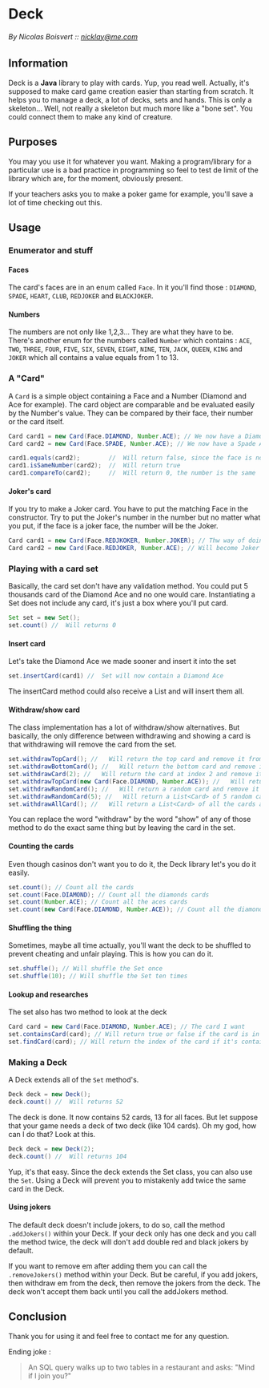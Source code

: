 # Deck
###### By Nicolas Boisvert :: nicklay@me.com

## Information
Deck is a **Java** library to play with cards. Yup, you read well. Actually, it's supposed to make card game creation easier than starting from scratch. It helps you to manage a deck, a lot of decks, sets and hands. This is only a skeleton... Well, not really a skeleton but much more like a "bone set". You could connect them to make any kind of creature.

## Purposes
You may you use it for whatever you want. Making a program/library for a particular use is a bad practice in programming so feel to test de limit of the library which are, for the moment, obviously present.

If your teachers asks you to make a poker game for example, you'll save a lot of time checking out this.

## Usage
### Enumerator and stuff
#### Faces
The card's faces are in an enum called ```Face```. In it you'll find those : ```DIAMOND```, ```SPADE```, ```HEART```, ```CLUB```, ```REDJOKER``` and ```BLACKJOKER```.

#### Numbers
The numbers are not only like 1,2,3... They are what they have to be. There's another enum for the numbers called ```Number``` which contains : ```ACE```, ```TWO```, ```THREE```, ```FOUR```, ```FIVE```, ```SIX```, ```SEVEN```, ```EIGHT```, ```NINE```, ```TEN```, ```JACK```, ```QUEEN```, ```KING``` and  ```JOKER``` which all contains a value equals from 1 to 13.

### A "Card"
A ```Card``` is a simple object containing a Face and a Number (Diamond and Ace for example). The card object are comparable and be evaluated easily by the Number's value. They can be compared by their face, their number or the card itself.
```java
Card card1 = new Card(Face.DIAMOND, Number.ACE); // We now have a Diamond Ace
Card card2 = new Card(Face.SPADE, Number.ACE); // We now have a Spade Ace

card1.equals(card2);        //  Will return false, since the face is not the same
card1.isSameNumber(card2);  //  Will return true
card1.compareTo(card2);     //  Will return 0, the number is the same
```

#### Joker's card
If you try to make a Joker card. You have to put the matching Face in the constructor. Try to put the Joker's number  in the number but no matter what you put, if the face is a joker face, the number will be the Joker.
```java
Card card1 = new Card(Face.REDJKOKER, Number.JOKER); // Thw way of doing it
Card card2 = new Card(Face.REDJOKER, Number.ACE); // Will become Joker anyway but it's not the best way of doing it
```

### Playing with a card set
Basically, the card set don't have any validation method. You could put 5 thousands card of the Diamond Ace and no one would care. Instantiating a Set does not include any card, it's just a box where you'll put card.
```java
Set set = new Set();
set.count() //  Will returns 0
```

#### Insert card
Let's take the Diamond Ace we made sooner and insert it into the set
```java
set.insertCard(card1) //  Set will now contain a Diamond Ace
```
The insertCard method could also receive a List<Card> and will insert them all.

#### Withdraw/show card
The class implementation has a lot of withdraw/show alternatives. But basically, the only difference between withdrawing and showing a card is that withdrawing will remove the card from the set.
```java
set.withdrawTopCard(); //   Will return the top card and remove it from the set
set.withdrawBottomCard(); //   Will return the bottom card and remove it from the set
set.withdrawCard(2); //   Will return the card at index 2 and remove it from the set
set.withdrawTopCard(new Card(Face.DIAMOND, Number.ACE)); //   Will return the first Diamond Ace it founds and remove it from the set
set.withdrawRandomCard(); //   Will return a random card and remove it from the set
set.withdrawRandomCard(5); //   Will return a List<Card> of 5 random cards and remove it from the set
set.withdrawAllCard(); //   Will return a List<Card> of all the cards and remove it from the set
```

You can replace the word "withdraw" by the word "show" of any of those method to do the exact same thing but by leaving the card in the set.

#### Counting the cards
Even though casinos don't want you to do it, the Deck library let's you do it easily.
```java
set.count(); // Count all the cards
set.count(Face.DIAMOND); // Count all the diamonds cards
set.count(Number.ACE); // Count all the aces cards
set.count(new Card(Face.DIAMOND, Number.ACE)); // Count all the diamond aces cards
```

#### Shuffling the thing
Sometimes, maybe all time actually, you'll want the deck to be shuffled to prevent cheating and unfair playing. This is how you can do it.
```java
set.shuffle(); // Will shuffle the Set once
set.shuffle(10); // Will shuffle the Set ten times
```

#### Lookup and researches
The set also has two method to look at the deck
```java
Card card = new Card(Face.DIAMOND, Number.ACE); // The card I want
set.containsCard(card); // Will return true or false if the card is in the set
set.findCard(card); // Will return the index of the card if it's contained in the set, may return -1 if not.
```


### Making a Deck
A Deck extends all of the ```Set``` method's.

```java
Deck deck = new Deck();
deck.count() //  Will returns 52
```
The deck is done. It now contains 52 cards, 13 for all faces. But let suppose that your game needs a deck of two deck (like 104 cards). Oh my god, how can I do that? Look at this.
```java
Deck deck = new Deck(2);
deck.count() //  Will returns 104
```
Yup, it's that easy. Since the deck extends the Set class, you can also use the ```Set```. Using a Deck will prevent you to mistakenly add twice the same card in the Deck.

#### Using jokers
The default deck doesn't include jokers, to do so, call the method ```.addJokers()``` within your Deck. If your deck only has one deck and you call the method twice, the deck will don't add double red and black jokers by default.

If you want to remove em after adding them you can call the ```.removeJokers()``` method within your Deck. But be careful, if you add jokers, then withdraw em from the deck, then remove the jokers from the deck. The deck won't accept them back until you call the addJokers method.




## Conclusion

Thank you for using it and feel free to contact me for any question.

Ending joke :
> An SQL query walks up to two tables in a restaurant and asks: "Mind if I join you?"
